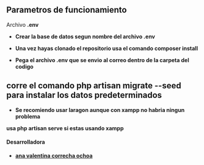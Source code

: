
## Parametros de funcionamiento

Archivo **.env**

- **Crear la base de datos segun nombre del archivo .env** 

- **Una vez hayas clonado el repositorio usa el comando composer install**

- **Pega el archivo .env que se envio al correo dentro de la carpeta del codigo**


## corre el comando php artisan migrate --seed para instalar los datos predeterminados

- **Se recomiendo usar laragon aunque con xampp no habria ningun problema** 

**usa php artisan serve si estas usando xampp** 




#### Desarrolladora

- **[ana valentina correcha ochoa](https://github.com/Valentinaochoa24)**

